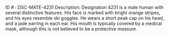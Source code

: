 ID # : DSC-MATE-4231
Description: Designation 4231 is a male human with several distinctive features. His face is marked with bright orange stripes, and his eyes resemble ski goggles. He wears a short peak cap on his head, and a jade earring in each ear. His mouth is typically covered by a medical mask, although this is not believed to be a protective measure.